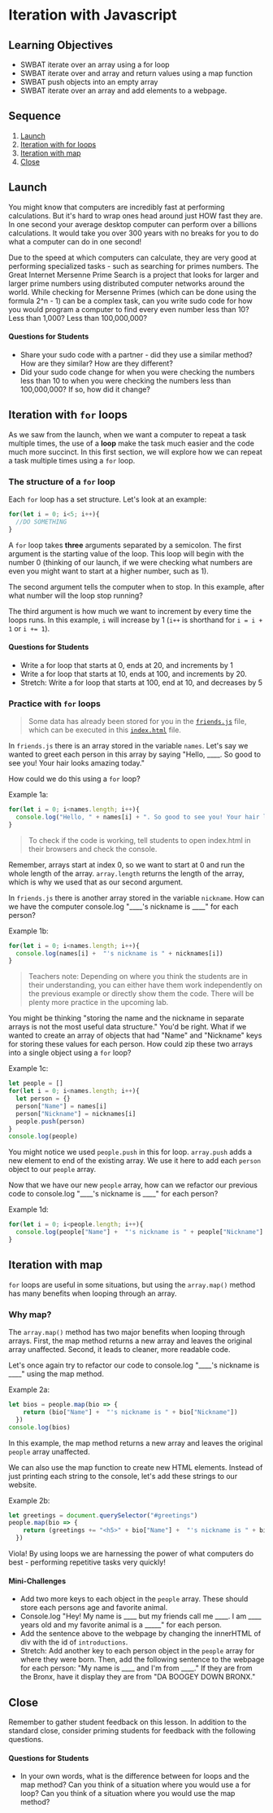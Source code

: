 # Iteration with Javascript

## Learning Objectives

* SWBAT iterate over an array using a for loop
* SWBAT iterate over and array and return values using a map function
* SWBAT push objects into an empty array
* SWBAT iterate over an array and add elements to a webpage.

## Sequence

1. [Launch](#launch)
2. [Iteration with for loops](#iteration-with-for-loops)
3. [Iteration with map](#iteration-with-map)
4. [Close](#close)

## Launch

You might know that computers are incredibly fast at performing calculations. But it's hard to wrap ones head around just HOW fast they are. In one second your average desktop computer can perform over a billions calculations. It would take you over 300 years with no breaks for you to do what a computer can do in one second!

Due to the speed at which computers can calculate, they are very good at performing specialized tasks - such as searching for primes numbers. The Great Internet Mersenne Prime Search is a project that looks for larger and larger prime numbers using distributed computer networks around the world. While checking for Mersenne Primes (which can be done using the formula 2^n - 1) can be a complex task, can you write sudo code for how you would program a computer to find every even number less than 10? Less than 1,000? Less than 100,000,000?

#### Questions for Students

* Share your sudo code with a partner - did they use a similar method? How are they similar? How are they different?
* Did your sudo code change for when you were checking the numbers less than 10 to when you were checking the numbers less than 100,000,000? If so, how did it change?

## Iteration with `for` loops

As we saw from the launch, when we want a computer to repeat a task multiple times, the use of a **loop** make the task much easier and the code much more succinct. In this first section, we will explore how we can repeat a task multiple times using a `for` loop.

### The structure of a `for` loop

Each `for` loop has a set structure. Let's look at an example:

```javascript
for(let i = 0; i<5; i++){
  //DO SOMETHING
}
```

A `for` loop takes **three** arguments separated by a semicolon. The first argument is the starting value of the loop. This loop will begin with the number 0 (thinking of our launch, if we were checking what numbers are even you might want to start at a higher number, such as 1).

The second argument tells the computer when to stop. In this example, after what number will the loop stop running?

The third argument is how much we want to increment by every time the loops runs. In this example, `i` will increase by 1 (`i++` is shorthand for `i = i + 1` or `i += 1`).

#### Questions for Students

* Write a for loop that starts at 0, ends at 20, and increments by 1
* Write a for loop that starts at 10, ends at 100, and increments by 20.
* Stretch: Write a for loop that starts at 100, end at 10, and decreases by 5

### Practice with `for` loops

> Some data has already been stored for you in the [`friends.js`](javascript-iteration/friends.js) file, which can be executed in this [`index.html`](javascript-iteration/index.html) file.

In `friends.js` there is an array stored in the variable `names`. Let's say we wanted to greet each person in this array by saying "Hello, ____. So good to see you! Your hair looks amazing today."

How could we do this using a `for` loop?

Example 1a:
```javascript
for(let i = 0; i<names.length; i++){
  console.log("Hello, " + names[i] + ". So good to see you! Your hair looks amazing today.")
}
```
> To check if the code is working, tell students to open index.html in their browsers and check the console.

Remember, arrays start at index 0, so we want to start at 0 and run the whole length of the array. `array.length` returns the length of the array, which is why we used that as our second argument.

In `friends.js` there is another array stored in the variable `nickname`. How can we have the computer console.log "____'s nickname is ____" for each person?

Example 1b:
```javascript
for(let i = 0; i<names.length; i++){
  console.log(names[i] +  "'s nickname is " + nicknames[i])
}
```

> Teachers note: Depending on where you think the students are in their understanding, you can either have them work independently on the previous example or directly show them the code. There will be plenty more practice in the upcoming lab.

You might be thinking "storing the name and the nickname in separate arrays is not the most useful data structure." You'd be right. What if we wanted to create an array of objects that had "Name" and "Nickname" keys for storing these values for each person. How could zip these two arrays into a single object using a `for` loop?

Example 1c:
```javascript
let people = []
for(let i = 0; i<names.length; i++){
  let person = {}
  person["Name"] = names[i]
  person["Nickname"] = nicknames[i]
  people.push(person)
}
console.log(people)
```

You might notice we used `people.push` in this for loop. `array.push` adds a new element to end of the existing array. We use it here to add each `person` object to our `people` array.

Now that we have our new `people` array, how can we refactor our previous code to console.log "____'s nickname is ____" for each person?

Example 1d:
```javascript
for(let i = 0; i<people.length; i++){
  console.log(people["Name"] +  "'s nickname is " + people["Nickname"] )
}
```

## Iteration with map

`for` loops are useful in some situations, but using the `array.map()` method has many benefits when looping through an array.

### Why map?

The `array.map()` method has two major benefits when looping through arrays. First, the map method returns a new array and leaves the original array unaffected. Second, it leads to cleaner, more readable code.

Let's once again try to refactor our code to console.log "____'s nickname is ____" using the map method.

Example 2a:
```javascript
let bios = people.map(bio => {
    return (bio["Name"] +  "'s nickname is " + bio["Nickname"])
  })
console.log(bios)
```

In this example, the map method returns a new array and leaves the original `people` array unaffected.

We can also use the map function to create new HTML elements. Instead of just printing each string to the console, let's add these strings to our website.

Example 2b:
```javascript
let greetings = document.querySelector("#greetings")
people.map(bio => {
    return (greetings += "<h5>" + bio["Name"] +  "'s nickname is " + bio["Nickname"] + "</h5>")
  })
```

Viola! By using loops we are harnessing the power of what computers do best - performing repetitive tasks very quickly!

#### Mini-Challenges

* Add two more keys to each object in the `people` array. These should store each persons age and favorite animal.
* Console.log "Hey! My name is ____ but my friends call me ____. I am ____ years old and my favorite animal is a _____" for each person.
* Add the sentence above to the webpage by changing the innerHTML of div with the id of `introductions`.
* Stretch: Add another key to each person object in the `people` array for where they were born. Then, add the following sentence to the webpage for each person: "My name is ____ and I'm from ____." If they are from the Bronx, have it display they are from "DA BOOGEY DOWN BRONX."

## Close

Remember to gather student feedback on this lesson. In addition to the standard close, consider priming students for feedback with the following questions.

#### Questions for Students

* In your own words, what is the difference between for loops and the map method? Can you think of a situation where you would use a for loop? Can you think of a situation where you would use the map method?